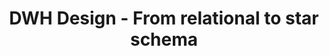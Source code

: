 ---
id: 18-relational-to-star-schema
title: "DWH Design - From relational to star schema" 
imgalt: " Design - From relational to star schema"
---